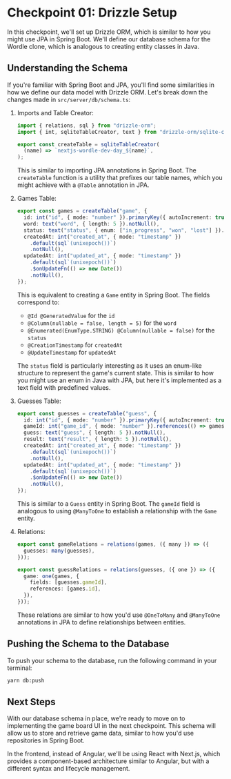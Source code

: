 # Checkpoint 01: Drizzle Setup

In this checkpoint, we'll set up Drizzle ORM, which is similar to how you might use JPA in Spring Boot. We'll define our database schema for the Wordle clone, which is analogous to creating entity classes in Java.

## Understanding the Schema

If you're familiar with Spring Boot and JPA, you'll find some similarities in how we define our data model with Drizzle ORM. Let's break down the changes made in `src/server/db/schema.ts`:

1. Imports and Table Creator:

   ```typescript
   import { relations, sql } from "drizzle-orm";
   import { int, sqliteTableCreator, text } from "drizzle-orm/sqlite-core";

   export const createTable = sqliteTableCreator(
     (name) => `nextjs-wordle-dev-day_${name}`,
   );
   ```

   This is similar to importing JPA annotations in Spring Boot. The `createTable` function is a utility that prefixes our table names, which you might achieve with a `@Table` annotation in JPA.

2. Games Table:

   ```typescript
   export const games = createTable("game", {
     id: int("id", { mode: "number" }).primaryKey({ autoIncrement: true }),
     word: text("word", { length: 5 }).notNull(),
     status: text("status", { enum: ["in_progress", "won", "lost"] }).notNull(),
     createdAt: int("created_at", { mode: "timestamp" })
       .default(sql`(unixepoch())`)
       .notNull(),
     updatedAt: int("updated_at", { mode: "timestamp" })
       .default(sql`(unixepoch())`)
       .$onUpdateFn(() => new Date())
       .notNull(),
   });
   ```

   This is equivalent to creating a `Game` entity in Spring Boot. The fields correspond to:

   - `@Id @GeneratedValue` for the `id`
   - `@Column(nullable = false, length = 5)` for the `word`
   - `@Enumerated(EnumType.STRING) @Column(nullable = false)` for the `status`
   - `@CreationTimestamp` for `createdAt`
   - `@UpdateTimestamp` for `updatedAt`

   The `status` field is particularly interesting as it uses an enum-like structure to represent the game's current state. This is similar to how you might use an enum in Java with JPA, but here it's implemented as a text field with predefined values.

3. Guesses Table:

   ```typescript
   export const guesses = createTable("guess", {
     id: int("id", { mode: "number" }).primaryKey({ autoIncrement: true }),
     gameId: int("game_id", { mode: "number" }).references(() => games.id),
     guess: text("guess", { length: 5 }).notNull(),
     result: text("result", { length: 5 }).notNull(),
     createdAt: int("created_at", { mode: "timestamp" })
       .default(sql`(unixepoch())`)
       .notNull(),
     updatedAt: int("updated_at", { mode: "timestamp" })
       .default(sql`(unixepoch())`)
       .$onUpdateFn(() => new Date())
       .notNull(),
   });
   ```

   This is similar to a `Guess` entity in Spring Boot. The `gameId` field is analogous to using `@ManyToOne` to establish a relationship with the `Game` entity.

4. Relations:

   ```typescript
   export const gameRelations = relations(games, ({ many }) => ({
     guesses: many(guesses),
   }));

   export const guessRelations = relations(guesses, ({ one }) => ({
     game: one(games, {
       fields: [guesses.gameId],
       references: [games.id],
     }),
   }));
   ```

   These relations are similar to how you'd use `@OneToMany` and `@ManyToOne` annotations in JPA to define relationships between entities.

## Pushing the Schema to the Database

To push your schema to the database, run the following command in your terminal:

```bash
yarn db:push
```

## Next Steps

With our database schema in place, we're ready to move on to implementing the game board UI in the next checkpoint. This schema will allow us to store and retrieve game data, similar to how you'd use repositories in Spring Boot.

In the frontend, instead of Angular, we'll be using React with Next.js, which provides a component-based architecture similar to Angular, but with a different syntax and lifecycle management.
